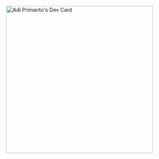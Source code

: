 <a href="https://app.daily.dev/adiprimanto"><img src="https://api.daily.dev/devcards/04c57c92b9af406c8c14dc2abfe7c50a.png?r=tcs" width="400" alt="Adi Primanto's Dev Card"/></a>

